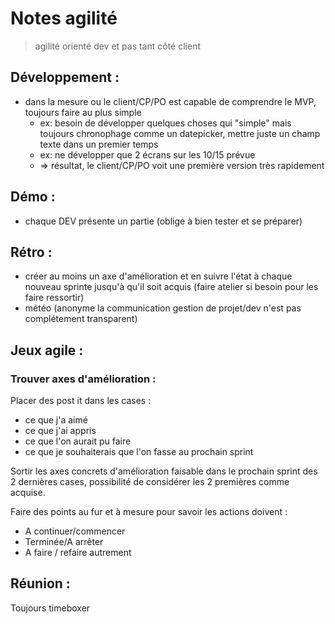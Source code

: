 Notes agilité
============

> agilité orienté dev et pas tant côté client

Développement :
---------------

* dans la mesure ou le client/CP/PO est capable de comprendre le MVP, toujours faire au plus simple
  * ex: besoin de développer quelques choses qui "simple" mais toujours chronophage comme un datepicker, mettre juste un champ texte dans un premier temps
  * ex: ne développer que 2 écrans sur les 10/15 prévue 
  * => résultat, le client/CP/PO voit une première version très rapidement

Démo :
------

* chaque DEV présente un partie (oblige à bien tester et se préparer)

Rétro :
------

* créer au moins un axe d'amélioration et en suivre l'état à chaque nouveau sprinte jusqu'à qu'il soit acquis (faire atelier si besoin pour les faire ressortir)
* météo (anonyme la communication gestion de projet/dev n'est pas complétement transparent)

Jeux agile :
------------

### Trouver axes d'amélioration : 

Placer des post it dans les cases :
  * ce que j'a aimé
  * ce que j'ai appris
  * ce que l'on aurait pu faire
  * ce que je souhaiterais que l'on fasse au prochain sprint
  
Sortir les axes concrets d'amélioration faisable dans le prochain sprint des 2 dernières cases, possibilité de considérer les 2 premières comme acquise.

Faire des points au fur et à mesure pour savoir les actions doivent :
* A continuer/commencer
* Terminée/A arrêter
* A faire / refaire autrement




Réunion :
---------

Toujours timeboxer
